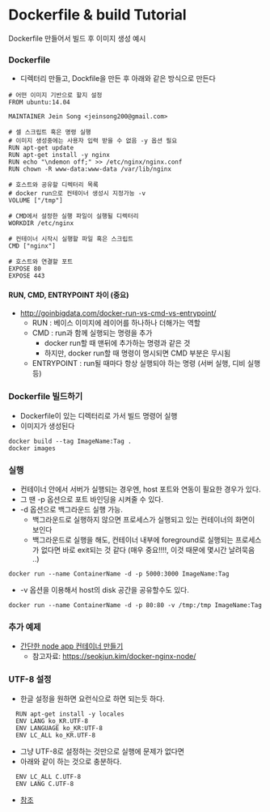 # Dockerfile & build Tutorial
Dockerfile 만들어서 빌드 후 이미지 생성 예시

### Dockerfile
- 디렉터리 만들고, Dockfile을 만든 후 아래와 같은 방식으로 만든다 
```
# 어떤 이미지 기반으로 할지 설정
FROM ubuntu:14.04

MAINTAINER Jein Song <jeinsong200@gmail.com>

# 셀 스크립트 혹은 명령 실행
# 이미지 생성중에는 사용자 입력 받을 수 없음 -y 옵션 필요
RUN apt-get update
RUN apt-get install -y nginx 
RUN echo "\ndemon off;" >> /etc/nginx/nginx.conf
RUN chown -R www-data:www-data /var/lib/nginx

# 호스트와 공유할 디렉터리 목록
# docker run으로 컨테이너 생성시 지정가능 -v
VOLUME ["/tmp"]

# CMD에서 설정한 실행 파일이 실행될 디렉터리
WORKDIR /etc/nginx

# 컨테이너 시작시 실행할 파일 혹은 스크립트  
CMD ["nginx"]

# 호스트와 연결할 포트
EXPOSE 80
EXPOSE 443
```
#### RUN, CMD, ENTRYPOINT 차이 (중요)
- http://goinbigdata.com/docker-run-vs-cmd-vs-entrypoint/
  - RUN : 베이스 이미지에 레이어를 하나하나 더해가는 역할
  - CMD : run과 함께 실행되는 명령을 추가 
    - docker run할 때 맨뒤에 추가하는 명령과 같은 것
    - 하지만, docker run할 때 명령이 명시되면 CMD 부분은 무시됨
  - ENTRYPOINT : run될 때마다 항상 실행되야 하는 명령 (서버 실행, 디비 실행 등)

### Dockerfile 빌드하기
- Dockerfile이 있는 디렉터리로 가서 빌드 명령어 실행
- 이미지가 생성된다
```
docker build --tag ImageName:Tag .
docker images
```

### 실행
- 컨테이너 안에서 서버가 실행되는 경우엔, host 포트와 연동이 필요한 경우가 있다.
- 그 땐 -p 옵션으로 포트 바인딩을 시켜줄 수 있다.
- -d 옵션으로 백그라운드 실행 가능.
  - 백그라운드로 실행하지 않으면 프로세스가 실행되고 있는 컨테이너의 화면이 보인다
  - 백그라운드로 실행을 해도, 컨테이너 내부에 foreground로 실행되는 프로세스가 없다면 
    바로 exit되는 것 같다 (매우 중요!!!!, 이것 때문에 몇시간 날려묵음 ..)
```
docker run --name ContainerName -d -p 5000:3000 ImageName:Tag
```
- -v 옵션을 이용해서 host의 disk 공간을 공유할수도 있다.
```
docker run --name ContainerName -d -p 80:80 -v /tmp:/tmp ImageName:Tag
```

### 추가 예제
- [간단한 node app 컨테이너 만들기](https://github.com/AI-Trolls/docker-tutorial/tree/master/docker-file-tutorial/node-app)
  - 참고자료: https://seokjun.kim/docker-nginx-node/


### UTF-8 설정
- 한글 설정을 원하면 요런식으로 하면 되는듯 하다.
```
  RUN apt-get install -y locales
  ENV LANG ko_KR.UTF-8
  ENV LANGUAGE ko_KR:UTF-8
  ENV LC_ALL ko_KR.UTF-8
```
- 그냥 UTF-8로 설정하는 것만으로 실행에 문제가 없다면
- 아래와 같이 하는 것으로 충분하다.
```
  ENV LC_ALL C.UTF-8
  ENV LANG C.UTF-8
```
- [참조](https://tetzzang.com/docker-%ED%95%9C%EA%B8%80-%EB%AC%B8%EC%A0%9C%EC%99%80-timezone-%EC%88%98%EC%A0%95%ED%95%98%EB%8A%94-%EB%B0%A9%EB%B2%95/)
